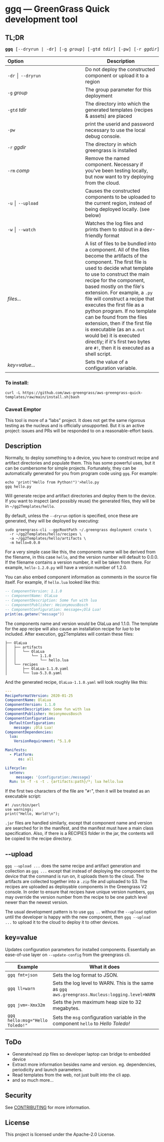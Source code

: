# ggq — GreenGrass Quick development tool

## TL;DR
<pre><b>ggq</b> [--dryrun | -dr] [-g <i>group</i>] [-gtd <i>tdir</i>] [-pw] [-r <i>ggdir</i>] [-rm <i>comp</i>] [--upload | -u] [--watch | -w] key=value... <i>files...</i></pre>

Option&numsp;&numsp;&numsp;&numsp;&numsp;&numsp;&numsp;&numsp;&numsp;&numsp;&numsp;&numsp;&numsp;&numsp;&numsp;&numsp;&numsp;&numsp; | Description
------ | -----
`-dr` &boxv; `--dryrun` | Do not deploy the constructed component or upload it to a region
`-g` _group_| The group parameter for this deployment
`-gtd` _tdir_| The directory into which the generated templates (recipes & assets) are placed
`-pw` | print the userid and password necessary to use the local debug console.
`-r` _ggdir_| The directory in which greengrass is installed
`-rm` _comp_| Remove the named component.  Necessary if you've been testing locally, but now want to try deploying from the cloud.
`-u` &boxv; `--upload` | Causes the constructed components to be uploaded to the current region, instead of being deployed locally. (see below)
`-w` &boxv; `--watch` | Watches the log files and prints them to stdout in a dev-friendly format
_files..._ | A list of files to be bundled into a component.  All of the files become the artifacts of the component.  The first file is used to decide what template to use to construct the main recipe for the component, based mostly on the file's extension.  For example, a `.py` file will construct a recipe that executes the first file as a python program.  If no template can be found from the files extension, then if the first file is executable (as an `a.out` would be) it is executed directly; if it's first two bytes are `#!`, then it is executed as a shell script.
_key=value..._ | Sets the value of a configuration variable.

### To install:
```
curl -L https://github.com/aws-greengrass/aws-greengrass-quick-templates/raw/main/install.sh|bash
```

### Caveat Emptor
This tool is more of a &ldquo;labs&rdquo; project.  It does not get the same rigorous testing as the nucleus and is officially unsupported.  But it is an active project: issues and PRs will be responded to on a reasonable-effort basis.

## Description
Normally, to deploy something to a device, you have to construct recipe and artifact directories and populate them.  This has some powerful uses, but it can be cumbersome for simple projects. Fortunately, they can be automatically generated for you from program code using `ggq`.  For example:
```
echo 'print("Hello from Python!")'>hello.py
ggq hello.py
```
Will generate recipe and artifact directories and deploy them to the device.  If you want to inspect (and possibly reuse) the generated files, they will be in `~/gg2Templates/hello`.

By default, unless the `--dryrun` option is specified, once these are generated, they will be deployed by executing:
```
sudo greengrass-cli --ggcRootPath ~/.greengrass deployment create \
  -r ~/gg2Templates/hello/recipes \
  -a ~/gg2Templates/hello/artifacts \
  -m hello=0.0.0
```

For a very simple case like this, the components name will be derived from the filename, in this case `hello`, and the version number will default to 0.0.0.  If the filename contains a version number, it will be taken from there.  For example, `hello-1.2.0.py` will have a version number of 1.2.0.

You can also embed component information as comments in the source file itself.  For example, if `hello.lua` looked like this:
```lua
-- ComponentVersion: 1.1.0
-- ComponentName: OlaLua
-- ComponentDescription: Some fun with lua
-- ComponentPublisher: HeionymousBosch
-- ComponentConfiguration: message=¡Olá Lua!
print(os.getenv("message"))
```
The components name and version would be OlaLua and 1.1.0.  The template for the app recipe will also cause an installation recipe for *lua* to be included.  After execution, gg2Templates will contain these files:
```
├── OlaLua
│   ├── artifacts
│   │   └── OlaLua
│   │       └── 1.1.0
│   │           └── hello.lua
│   └── recipes
│       ├── OlaLua-1.1.0.yaml
│       └── lua-5.3.0.yaml
```
And the generated recipe, `OlaLua-1.1.0.yaml` will look roughly like this:
```yaml
---
RecipeFormatVersion: 2020-01-25
ComponentName: OlaLua
ComponentVersion: 1.1.0
ComponentDescription: Some fun with lua
ComponentPublisher: HeionymousBosch
ComponentConfiguration:
  DefaultConfiguration:
    message: ¡Olá Lua!
ComponentDependencies:
  lua:
    VersionRequirement: ^5.1.0

Manifests:
  - Platform:
      os: all

Lifecycle:
  setenv:
     message: '{configuration:/message}'
  Run: ln -f -s -t . {artifacts:path}/*; lua hello.lua
```

If the first two characters of the file are "`#!`", then it will be treated as an executable script:
```
#! /usr/bin/perl
use warnings;
print("Hello, World!\n");
```

`.jar` files are handled similarly, except that component name and version are searched for in the manifest, and the manifest must have a main class specification.  Also, if there is a RECIPIES folder in the jar, the contents will be copied to the recipe directory.

## --upload
`ggq --upload ...` does the same recipe and artifact generation and collection as `ggq ...` except that instead of deploying the component to the device that the command is run on, it uploads them to the cloud.  The artifacts are collected together into a `.zip` file and uploaded to S3.  The recipes are uploaded as deployable components in the Greengrass V2 console.  In order to ensure that recipes have unique version numbers, `ggq` may override the version number from the recipe to be one patch level newer than the newest version.

The usual development pattern is to use `ggq ..` without the `--upload` option until the developer is happy with the new component, then `ggq --upload ...` to upload it to the cloud to deploy it to other devices.

## key=value

Updates configuration parameters for installed components.  Essentially an ease-of-use layer on `--update-config` from the greengrass cli.

Example | What it does
--- | ---
`ggq fmt=json` | Sets the log format to JSON.
`ggq ll=warn` | Sets the log level to WARN.  This is the same as `ggq aws.greengrass.Nucleus:logging.level=WARN`
`ggq jvm=-Xmx32m` | Sets the jvm maximum heap size to 32 megabytes.
`ggq hello:msg="Hello Toledo!"` | Sets the `msg` configuration variable in the component `hello` to _Hello Toledo!_

## ToDo
* Generate/read zip files so developer laptop can bridge to embedded device
* Extract more information besides name and version.  eg. dependencies, periodicity and launch parameters.
* Read templates from the web, not just built into the cli app.
* and so much more...

## Security

See [CONTRIBUTING](CONTRIBUTING.md#security-issue-notifications) for more information.

## License

This project is licensed under the Apache-2.0 License.

